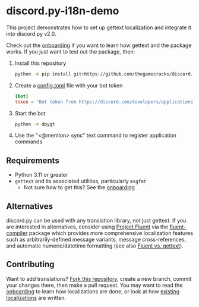 # discord.py-i18n-demo

This project demonstrates how to set up gettext localization and integrate it
into discord.py v2.0.

Check out the [onboarding] if you want to learn how gettext and the package works.
If you just want to test out the package, then:

1. Install this repository

   ```sh
   python -m pip install git+https://github.com/thegamecracks/discord.py-i18n-demo
   ```

2. Create a [config.toml] file with your bot token

   ```toml
   [bot]
   token = "Bot token from https://discord.com/developers/applications"
   ```

3. Start the bot

   ```sh
   python -m dpygt
   ```

4. Use the "<@mention> sync" text command to register application commands

## Requirements

- Python 3.11 or greater
- `gettext` and its associated utilities, particularly `msgfmt`
  - Not sure how to get this? See the [onboarding](/docs/en/onboarding.md#gettext)

## Alternatives

discord.py can be used with any translation library, not just gettext.
If you are interested in alternatives, consider using [Project Fluent]
via the [fluent-compiler] package which provides more comprehensive
localization features such as arbitrarily-defined message variants,
message cross-references, and automatic numeric/datetime formatting
(see also [Fluent vs. gettext]).

## Contributing

Want to add translations? [Fork this repository], create a new branch,
commit your changes there, then make a pull request. You may want to
read the [onboarding] to learn how localizations are done, or look at
how [existing localizations](/src/dpygt/locales/) are written.

[onboarding]: /docs/en/onboarding.md
[config.toml]: /src/dpygt/config_default.toml
[Project Fluent]: https://projectfluent.org/
[fluent-compiler]: https://fluent-compiler.readthedocs.io/en/latest/
[Fluent vs. gettext]: https://github.com/projectfluent/fluent/wiki/Fluent-vs-gettext
[Fork this repository]: https://docs.github.com/en/get-started/quickstart/contributing-to-projects
